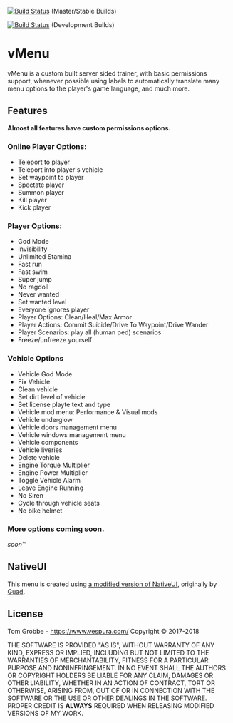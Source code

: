 [![Build Status](https://travis-ci.com/TomGrobbe/vMenu.svg?token=ssVStPpK5ekxFpbVzc3k&branch=master)](https://travis-ci.com/TomGrobbe/vMenu) (Master/Stable Builds)

[![Build Status](https://travis-ci.com/TomGrobbe/vMenu.svg?token=ssVStPpK5ekxFpbVzc3k&branch=development)](https://travis-ci.com/TomGrobbe/vMenu) (Development Builds)
# vMenu
vMenu is a custom built server sided trainer, with basic permissions support, whenever possible using labels to automatically translate many menu options to the player's game language, and much more.

## Features
**Almost all features have custom permissions options.**
### Online Player Options:
+ Teleport to player
+ Teleport into player's vehicle
+ Set waypoint to player
+ Spectate player
+ Summon player
+ Kill player
+ Kick player
### Player Options:
+ God Mode
+ Invisibility
+ Unlimited Stamina
+ Fast run
+ Fast swim
+ Super jump
+ No ragdoll
+ Never wanted
+ Set wanted level
+ Everyone ignores player
+ Player Options: Clean/Heal/Max Armor
+ Player Actions: Commit Suicide/Drive To Waypoint/Drive Wander
+ Player Scenarios: play all (human ped) scenarios
+ Freeze/unfreeze yourself
### Vehicle Options
+ Vehicle God Mode
+ Fix Vehicle
+ Clean vehicle
+ Set dirt level of vehicle
+ Set license playte text and type
+ Vehicle mod menu: Performance & Visual mods
+ Vehicle underglow
+ Vehicle doors management menu
+ Vehicle windows management menu
+ Vehicle components
+ Vehicle liveries
+ Delete vehicle
+ Engine Torque Multiplier
+ Engine Power Multiplier
+ Toggle Vehicle Alarm
+ Leave Engine Running
+ No Siren
+ Cycle through vehicle seats
+ No bike helmet
### More options coming soon.
_soon™_


## NativeUI
This menu is created using [a modified version of NativeUI](https://github.com/TomGrobbe/NativeUI), originally by [Guad](https://github.com/Guad/NativeUI).

## License
Tom Grobbe - https://www.vespura.com/
Copyright © 2017-2018

THE SOFTWARE IS PROVIDED "AS IS", WITHOUT WARRANTY OF ANY KIND, EXPRESS OR IMPLIED, INCLUDING BUT NOT LIMITED TO THE WARRANTIES OF MERCHANTABILITY, FITNESS FOR A PARTICULAR PURPOSE AND NONINFRINGEMENT. IN NO EVENT SHALL THE AUTHORS OR COPYRIGHT HOLDERS BE LIABLE FOR ANY CLAIM, DAMAGES OR OTHER LIABILITY, WHETHER IN AN ACTION OF CONTRACT, TORT OR OTHERWISE, ARISING FROM, OUT OF OR IN CONNECTION WITH THE SOFTWARE OR THE USE OR OTHER DEALINGS IN THE SOFTWARE. PROPER CREDIT IS **ALWAYS** REQUIRED WHEN RELEASING MODIFIED VERSIONS OF MY WORK.
